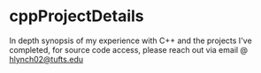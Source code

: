 # cppProjectDetails
In depth synopsis of my experience with C++ and the projects I've completed, for source code access, please reach out via email @ hlynch02@tufts.edu
